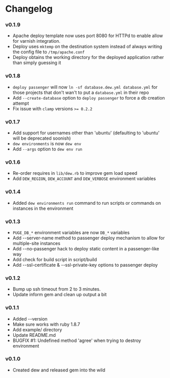 # Changelog

### v0.1.9

* Apache deploy template now uses port 8080 for HTTPd to enable allow for varnish integration.
* Deploy uses `mktemp` on the destination system instead of always writing the config file to `/tmp/apache.conf`
* Deploy obtains the working directory for the deployed application rather than simply guessing it

### v0.1.8

* `deploy passenger` will now `ln -sf database.dew.yml database.yml` for those projects that don't wan't to put a `database.yml` in their repo
* Add `--create-database` option to `deploy passenger` to force a db creation attempt
* Fix issue with `clamp` versions `>= 0.2.2`

### v0.1.7

* Add support for usernames other than 'ubuntu' (defaulting to 'ubuntu' will be deprecated soonish)
* `dew environments` is now `dew env`
* Add `--args` option to `dew env run`

### v0.1.6

* Re-order requires in `lib/dew.rb` to improve gem load speed
* Add `DEW_REGION`, `DEW_ACCOUNT` and `DEW_VERBOSE` environment variables

### v0.1.4

* Added `dew environments run` command to run scripts or commands on instances in the environment

### v0.1.3

* `PUGE_DB_*` environment variables are now `DB_*` variables
* Add --server-name method to passenger deploy mechanism to allow for multiple-site instances
* Add --no-passenger hack to deploy static content in a passenger-like way
* Add check for build script in script/build
* Add --ssl-certificate & --ssl-private-key options to passenger deploy

### v0.1.2

* Bump up ssh timeout from 2 to 3 minutes.
* Update inform gem and clean up output a bit

### v0.1.1

* Added --version
* Make sure works with ruby 1.8.7
* Add example/ directory
* Update README.md
* BUGFIX #1: Undefined method 'agree' when trying to destroy environment

### v0.1.0

* Created dew and released gem into the wild

